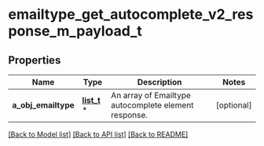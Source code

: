 # emailtype_get_autocomplete_v2_response_m_payload_t

## Properties
Name | Type | Description | Notes
------------ | ------------- | ------------- | -------------
**a_obj_emailtype** | [**list_t**](emailtype_autocomplete_element_response.md) \* | An array of Emailtype autocomplete element response. | [optional] 

[[Back to Model list]](../README.md#documentation-for-models) [[Back to API list]](../README.md#documentation-for-api-endpoints) [[Back to README]](../README.md)


